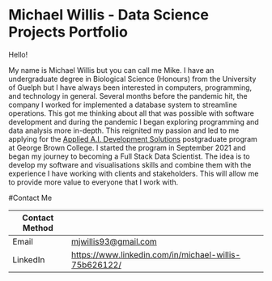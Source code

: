 # Michael Willis - Data Science Projects Portfolio
Hello!

My name is Michael Willis but you can call me Mike. I have an undergraduate degree in Biological Science (Honours) from the University of Guelph but I have always been interested in computers, programming, and technology in general. Several months before the pandemic hit, the company I worked for implemented a database system to streamline operations. This got me thinking about all that was possible with software development and during the pandemic I began exploring programming and data analysis more in-depth. This reignited my passion and led to me applying for the [Applied A.I. Development Solutions](https://www.georgebrown.ca/programs/applied-ai-solutions-development-program-postgraduate-t431) postgraduate program at George Brown College. I started the program in September 2021 and began my journey to becoming a Full Stack Data Scientist. The idea is to develop my software and visualisations skills and combine them with the experience I have working with clients and stakeholders. This will allow me to provide more value to everyone that I work with.

#Contact Me

| Contact Method      |  |
| ----------- | ----------- |
| Email      | mjwillis93@gmail.com       |
| LinkedIn   | https://www.linkedin.com/in/michael-willis-75b626122/        |
